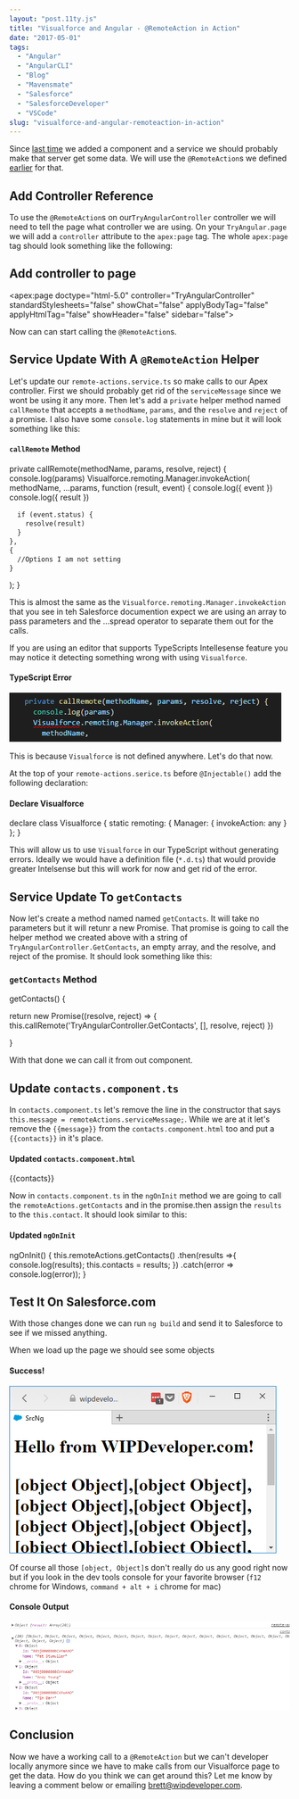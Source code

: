 ```yaml
---
layout: "post.11ty.js"
title: "Visualforce and Angular - @RemoteAction in Action"
date: "2017-05-01"
tags: 
  - "Angular"
  - "AngularCLI"
  - "Blog"
  - "Mavensmate"
  - "Salesforce"
  - "SalesforceDeveloper"
  - "VSCode"
slug: "visualforce-and-angular-remoteaction-in-action"
---
```


Since [last time](/2017/04/27/visualforce-and-angular-add-a-component-and-service/) we added a component and a service we should probably make that server get some data. We will use the `@RemoteAction`s we defined [earlier](/2017/04/26/visualforce-and-angular-setting-up-an-apex-controller/) for that.

## Add Controller Reference

To use the `@RemoteAction`s on our`TryAngularController` controller we will need to tell the page what controller we are using. On your `TryAngular.page` we will add a `controller` attribute to the `apex:page` tag. The whole `apex:page` tag should look something like the following:

## Add controller to page

<apex:page
    doctype="html-5.0" 
    controller="TryAngularController"
    standardStylesheets="false" 
    showChat="false" 
    applyBodyTag="false" 
    applyHtmlTag="false" 
    showHeader="false" 
    sidebar="false">

Now can can start calling the `@RemoteAction`s.

## Service Update With A `@RemoteAction` Helper

Let's update our `remote-actions.service.ts` so make calls to our Apex controller. First we should probably get rid of the `serviceMessage` since we wont be using it any more. Then let's add a `private` helper method named `callRemote` that accepts a `methodName`, `params`, and the `resolve` and `reject` of a promise. I also have some `console.log` statements in mine but it will look something like this:

#### `callRemote` Method

private callRemote(methodName, params, resolve, reject) {
  console.log(params)
  Visualforce.remoting.Manager.invokeAction(
    methodName,
    ...params,
    function (result, event) {
      console.log({ event })
      console.log({ result })

      if (event.status) {
        resolve(result)
      }
    },
    {
      //Options I am not setting
    }
  );
}

This is almost the same as the `Visualforce.remoting.Manager.invokeAction` that you see in teh Salesforce documention expect we are using an array to pass parameters and the ...spread operator to separate them out for the calls.

If you are using an editor that supports TypeScripts Intellesense feature you may notice it detecting something wrong with using `Visualforce`.

#### TypeScript Error

![TypeScript Error](images/angular-with-visualforce-06-001.png)

This is because `Visualforce` is not defined anywhere. Let's do that now.

At the top of your `remote-actions.serice.ts` before `@Injectable()` add the following declaration:

#### Declare Visualforce

declare class Visualforce {
  static remoting: { Manager: { invokeAction: any } };
}

This will allow us to use `Visualforce` in our TypeScript without generating errors. Ideally we would have a definition file (`*.d.ts`) that would provide greater Intelsense but this will work for now and get rid of the error.

## Service Update To `getContacts`

Now let's create a method named named `getContacts`. It will take no parameters but it will retunr a new Promise. That promise is going to call the helper method we created above with a string of `TryAngularController.GetContacts`, an empty array, and the resolve, and reject of the promise. It should look something like this:

### `getContacts` Method

getContacts() {

  return new Promise((resolve, reject) => {
    this.callRemote('TryAngularController.GetContacts', \[\], resolve, reject)
  })

}

With that done we can call it from out component.

## Update `contacts.component.ts`

In `contacts.component.ts` let's remove the line in the constructor that says `this.message = remoteActions.serviceMessage;`. While we are at it let's remove the `{{message}}` from the `contacts.component.html` too and put a `{{contacts}}` in it's place.

#### Updated `contacts.component.html`

<p>
  {{contacts}}
</p>

Now in `contacts.component.ts` in the `ngOnInit` method we are going to call the `remoteActions.getContacts` and in the promise.then assign the `results` to the `this.contact`. It should look similar to this:

#### Updated `ngOnInit`

ngOnInit() {
  this.remoteActions.getContacts()
  .then(results =>{
    console.log(results);
    this.contacts = results;
  })
  .catch(error => console.log(error));
}

## Test It On Salesforce.com

With those changes done we can run `ng build` and send it to Salesforce to see if we missed anything.

When we load up the page we should see some objects

#### Success!

![Success!](images/angular-with-visualforce-06-011.png)

Of course all those `[object, Object]`s don't really do us any good right now but if you look in the dev tools console for your favorite browser (`f12` chrome for Windows, `command + alt + i` chrome for mac)

#### Console Output

![Console Output](images/angular-with-visualforce-06-021.png)

## Conclusion

Now we have a working call to a `@RemoteAction` but we can't developer locally anymore since we have to make calls from our Visualforce page to get the data. How do you think we can get around this? Let me know by leaving a comment below or emailing [brett@wipdeveloper.com](mailto:brett@wipdeveloper.com).
